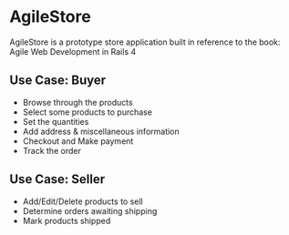AgileStore
==========

AgileStore is a prototype store application built in reference to the book: Agile Web Development in Rails 4

Use Case: Buyer
---------------
 - Browse through the products
 - Select some products to purchase
 - Set the quantities
 - Add address & miscellaneous information
 - Checkout and Make payment
 - Track the order

Use Case: Seller
---------------
 - Add/Edit/Delete products to sell
 - Determine orders awaiting shipping
 - Mark products shipped